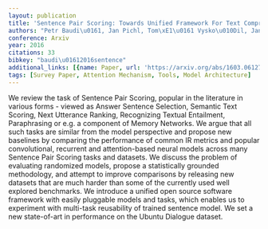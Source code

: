 ```yaml
---
layout: publication
title: 'Sentence Pair Scoring: Towards Unified Framework For Text Comprehension'
authors: "Petr Baudi\u0161, Jan Pichl, Tom\xE1\u0161 Vysko\u010Dil, Jan \u0160ediv\xFD"
conference: Arxiv
year: 2016
citations: 33
bibkey: "baudi\u01612016sentence"
additional_links: [{name: Paper, url: 'https://arxiv.org/abs/1603.06127'}]
tags: [Survey Paper, Attention Mechanism, Tools, Model Architecture]
---
```

We review the task of Sentence Pair Scoring, popular in the literature in
various forms - viewed as Answer Sentence Selection, Semantic Text Scoring,
Next Utterance Ranking, Recognizing Textual Entailment, Paraphrasing or e.g. a
component of Memory Networks.
  We argue that all such tasks are similar from the model perspective and
propose new baselines by comparing the performance of common IR metrics and
popular convolutional, recurrent and attention-based neural models across many
Sentence Pair Scoring tasks and datasets. We discuss the problem of evaluating
randomized models, propose a statistically grounded methodology, and attempt to
improve comparisons by releasing new datasets that are much harder than some of
the currently used well explored benchmarks. We introduce a unified open source
software framework with easily pluggable models and tasks, which enables us to
experiment with multi-task reusability of trained sentence model. We set a new
state-of-art in performance on the Ubuntu Dialogue dataset.